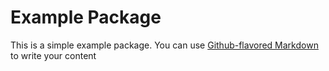 # Example Package

This is a simple example package. You can use
[Github-flavored Markdown](https://guides.github.com/features/mastering-markdown/)
to write your content